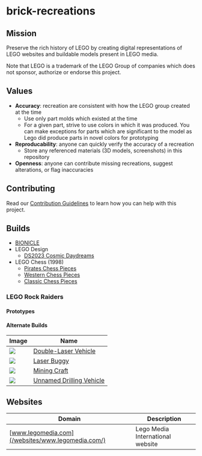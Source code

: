 # brick-recreations

## Mission
Preserve the rich history of LEGO by creating digital representations of LEGO websites and buildable models present in LEGO media.

Note that LEGO is a trademark of the LEGO Group of companies which does not sponsor, authorize or endorse this project.

## Values
* **Accuracy**: recreation are consistent with how the LEGO group created at the time
  * Use only part molds which existed at the time
  * For a given part, strive to use colors in which it was produced. You can make exceptions for parts which are significant to the model as Lego did produce parts in novel colors for prototyping
* **Reproducability**: anyone can quickly verify the accuracy of a recreation
  * Store any referenced materials (3D models, screenshots) in this repository
* **Openness**: anyone can contribute missing recreations, suggest alterations, or flag inaccuracies

## Contributing
Read our [Contribution Guidelines](contributing.md) to learn how you can help with this project.

## Builds
* [BIONICLE](/models/bionicle/)
* LEGO Design
    * [DS2023 Cosmic Daydreams](/models/lego-design/ds2023-cosmic-daydreams/)
* LEGO Chess (1998)
    * [Pirates Chess Pieces](/models/lego-chess/pirates-pieces)
    * [Western Chess Pieces](/models/lego-chess/western-pieces)
    * [Classic Chess Pieces](/models/lego-chess/classic-pieces)

### LEGO Rock Raiders
#### Prototypes

#### Alternate Builds
| Image | Name |
|-|-|
| ![](models/lego-rock-raiders/alternate-builds/double-laser-vehicle/double-laser-vehicle.png) | [Double-Laser Vehicle](/models/lego-rock-raiders/alternate-builds/double-laser-vehicle)
| ![](models/lego-rock-raiders/alternate-builds/laser-buggy/laser-buggy.png) | [Laser Buggy](/models/lego-rock-raiders/alternate-builds/laser-buggy)
| ![](models/lego-rock-raiders/alternate-builds/mining-craft/mining-craft.png) | [Mining Craft](/models/lego-rock-raiders/alternate-builds/mining-craft)
| ![](models/lego-rock-raiders/alternate-builds/unnamed-drilling-vehicle/unnamed-drilling-vehicle.png) | [Unnamed Drilling Vehicle](/models/lego-rock-raiders/alternate-builds/unnamed-drilling-vehicle)

## Websites
| Domain | Description |
| - | - |
| [www.legomedia.com](/websites/www.legomedia.com/) | Lego Media International website |